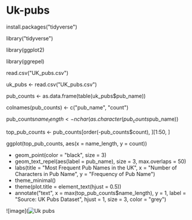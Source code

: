 # Uk-pubs
install.packages("tidyverse")

library("tidyverse")

library(ggplot2)

library(ggrepel)

read.csv("UK_pubs.csv")

uk_pubs <- read.csv("UK_pubs.csv")

pub_counts <- as.data.frame(table(uk_pubs$pub_name))

colnames(pub_counts) <- c("pub_name", "count")

pub_counts$name_length <- nchar(as.character(pub_counts$pub_name))

top_pub_counts <- pub_counts[order(-pub_counts$count), ][1:50, ]

ggplot(top_pub_counts, aes(x = name_length, y = count)) 
+ geom_point(color = "black", size = 3)
+ geom_text_repel(aes(label = pub_name), size = 3, max.overlaps = 50)
+ labs(title = "Most Frequent Pub Names in the UK", x = "Number of Characters in Pub Name", y = "Frequency of Pub Name")
+ theme_minimal()
+ theme(plot.title = element_text(hjust = 0.5))
+ annotate("text", x = max(top_pub_counts$name_length), y = 1, label = "Source: UK Pubs Dataset", hjust = 1, size = 3, color = "grey")

![image](![Uk pubs](https://github.com/user-attachments/assets/d85b5bcc-b0de-4987-b983-f172f8e5cc62)
